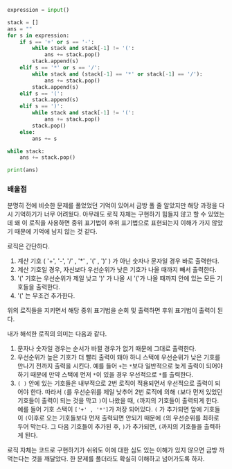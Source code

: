 ```python
expression = input()

stack = []
ans = ""
for s in expression:
    if s == '+' or s == '-':
        while stack and stack[-1] != '(':
            ans += stack.pop()
        stack.append(s)
    elif s == '*' or s == '/':
        while stack and (stack[-1] == '*' or stack[-1] == '/'):
            ans += stack.pop()
        stack.append(s)
    elif s == '(':
        stack.append(s)
    elif s == ')':
        while stack and stack[-1] != '(':
            ans += stack.pop()
        stack.pop()
    else:
        ans += s

while stack:
    ans += stack.pop()

print(ans)
```

### 배울점

분명히 전에 비슷한 문제를 풀었었던 기억이 있어서 금방 풀 줄 알았지만 해당 과정을 다시 기억하기가 너무 어려웠다. 아무래도 로직 자체는 구현하기 힘들지 않고 할 수 있었는데 왜 이 로직을 사용하면 중위 표기법이 후위 표기법으로 표현되는지 이해가 가지 않았기 때문에 기억에 남지 않는 것 같다. 

로직은 간단하다. 

1. 계산 기호 ( '+', '-', '/' , '*' , '(' , ')' ) 가 아닌 숫자나 문자일 경우 바로 출력한다. 
2. 계산 기호일 경우, 자신보다 우선순위가 낮은 기호가 나올 때까지 빼서 출력한다.
3. '(' 기호는 우선순위가 제일 낮고 ')' 가 나올 시 '('가 나올 때까지 안에 있는 모든 기호들을 출력한다. 
4. '(' 는 무조건 추가한다. 

위의 로직들을 지키면서 해당 중위 표기법을 순회 및 출력하면 후위 표기법이 출력이 된다. 

내가 해석한 로직의 의미는 다음과 같다.

1. 문자나 숫자일 경우는 순서가 바뀔 경우가 없기 때문에 그대로 출력한다.
2. 우선순위가 높은 기호가 더 빨리 출력이 돼야 하니 스택에 우선순위가 낮은 기호를 만나기 전까지 출력을 시킨다.  예를 들어 ``+``는       ``*``보다 일반적으로 늦게 출력이 되어야 하기 때문에 만약 스택에 먼저 ``*``이 있을 경우 우선적으로 ``*``를 출력한다. 
3. ``( )`` 안에 있는 기호들은 내부적으로 2번 로직이 적용되면서 우선적으로 출력이 되어야 한다. 따라서 ``(``를 우선순위를 제일 낮추어 2번 로직에 의해 ``(``보다 먼저 있었던 기호들이 출력이 되는 것을 막고 ``)``이 나왔을 때, ``(``까지의 기호들이 출력되게 한다.  예를 들어 기호 스택이 ``['+' , '*']``가 저장 되어있다. ``(`` 가 추가되면 앞에 기호들이 ``(``이후로 오는 기호들보다 먼저 출력되면 안되기 때문에 ``(``의 우선순위를 최하로 두어 막는다. 그 다음 기호들이 추가된 후, ``)``가 추가되면, ``(``까지의 기호들을 출력하게 된다. 

로직 자체는 코드로 구현하기가 쉬워도 이에 대한 심도 있는 이해가 있지 않으면 금방 까먹는다는 것을 깨달았다. 한 문제를 풀더라도 확실히 이해하고 넘어가도록 하자. 



 

